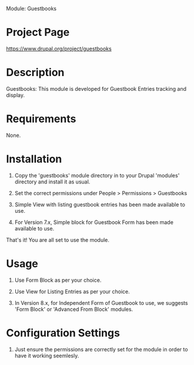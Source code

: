 Module: Guestbooks

Project Page
============
https://www.drupal.org/project/guestbooks

Description
===========
Guestbooks: This module is developed for Guestbook Entries tracking and display.

Requirements
============
None.

Installation
============
1. Copy the 'guestbooks' module directory in to your Drupal 
'modules' directory and install it as usual.

2. Set the correct permissions under People > Permissions > Guestbooks

3. Simple View with listing guestbook entries has been made available to use.

4. For Version 7.x, Simple block for Guestbook Form has been made 
available to use.

That's it! You are all set to use the module.

Usage
=====
1. Use Form Block as per your choice.

2. Use View for Listing Entries as per your choice.

3. In Version 8.x, for Independent Form of Guestbook to use, we 
suggests 'Form Block' or 'Advanced From Block' modules.

Configuration Settings
======================
1. Just ensure the permissions are correctly set for the module in order
to have it working seemlesly.
